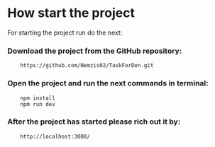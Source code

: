 # How start the project
For starting the project run do the next:

### Download the project from the GitHub repository:

```
    https://github.com/Nemzis02/TaskForDen.git
```

### Open the project and run the next commands in terminal:


```
    npm install
    npm run dev
```

### After the project has started please rich out it by:

```
    http://localhost:3000/
```